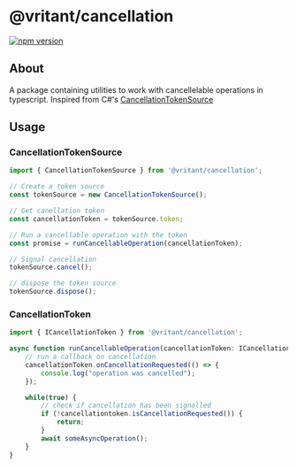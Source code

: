 # @vritant/cancellation

[![npm version](https://img.shields.io/npm/v/@vritant/cancellation?style=flat)](https://www.npmjs.com/package/@vritant/cancellation)

## About

A package containing utilities to work with cancellelable operations in typescript.
Inspired from C#'s [CancellationTokenSource](https://learn.microsoft.com/dotnet/api/system.threading.cancellationtokensource)

## Usage

### CancellationTokenSource

```typescript
import { CancellationTokenSource } from '@vritant/cancellation';

// Create a token source
const tokenSource = new CancellationTokenSource();

// Get canellation token
const cancellationToken = tokenSource.token;

// Run a cancellable operation with the token
const promise = runCancellableOperation(cancellationToken);

// Signal cancellation
tokenSource.cancel();

// dispose the token source
tokenSource.dispose();
```

### CancellationToken

```typescript
import { ICancellationToken } from '@vritant/cancellation';

async function runCancellableOperation(cancellationToken: ICancellationToken) {
    // run a callback on cancellation
    cancellationToken.onCancellationRequested(() => {
        console.log("operation was cancelled");
    });

    while(true) {
        // check if cancellation has been signalled
        if (!cancellationtoken.isCancellationRequested()) {
            return;
        }
        await someAsyncOperation();
    }
}
```